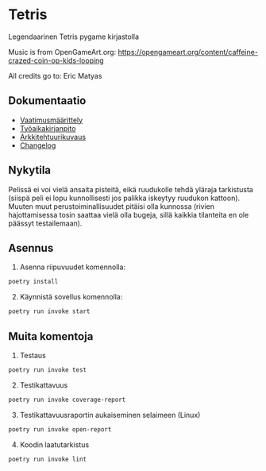 # Tetris

Legendaarinen Tetris pygame kirjastolla

Music is from OpenGameArt.org: https://opengameart.org/content/caffeine-crazed-coin-op-kids-looping

All credits go to: Eric Matyas

## Dokumentaatio

- [Vaatimusmäärittely](https://github.com/smannist/ot2023/blob/master/dokumentaatio/vaatimusmaarittely.md)
- [Työaikakirjanpito](https://github.com/smannist/ot2023/blob/master/dokumentaatio/tyoaikakirjanpito.md)
- [Arkkitehtuurikuvaus](https://github.com/smannist/ot2023/blob/master/dokumentaatio/arkkitehtuuri.md)
- [Changelog](https://github.com/smannist/ot2023/blob/master/dokumentaatio/changelog.md)

## Nykytila

Pelissä ei voi vielä ansaita pisteitä, eikä ruudukolle tehdä yläraja tarkistusta (siispä peli ei lopu kunnollisesti jos palikka iskeytyy ruudukon kattoon). Muuten muut perustoiminallisuudet pitäisi olla kunnossa (rivien hajottamisessa tosin saattaa vielä olla bugeja, sillä kaikkia tilanteita en ole päässyt testailemaan).

## Asennus

1. Asenna riipuvuudet komennolla:

```bash
poetry install
```

2. Käynnistä sovellus komennolla:

```bash
poetry run invoke start
```

## Muita komentoja

1. Testaus

```bash
poetry run invoke test
```

2. Testikattavuus

```bash
poetry run invoke coverage-report
```

3. Testikattavuusraportin aukaiseminen selaimeen (Linux)

```bash
poetry run invoke open-report
```

4. Koodin laatutarkistus

```bash
poetry run invoke lint
```
